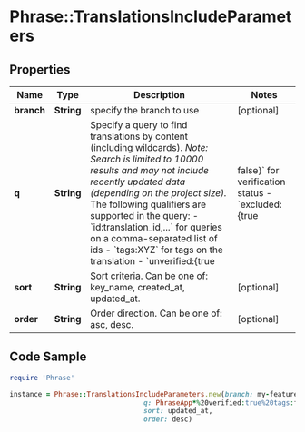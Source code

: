 # Phrase::TranslationsIncludeParameters

## Properties

Name | Type | Description | Notes
------------ | ------------- | ------------- | -------------
**branch** | **String** | specify the branch to use | [optional] 
**q** | **String** | Specify a query to find translations by content (including wildcards).  *Note: Search is limited to 10000 results and may not include recently updated data (depending on the project size).*  The following qualifiers are supported in the query: - &#x60;id:translation_id,...&#x60; for queries on a comma-separated list of ids - &#x60;tags:XYZ&#x60; for tags on the translation - &#x60;unverified:{true|false}&#x60; for verification status - &#x60;excluded:{true|false}&#x60; for exclusion status - &#x60;updated_at:{&gt;&#x3D;|&lt;&#x3D;}2013-02-21T00:00:00Z&#x60; for date range queries  Find more examples [here](/en/api/strings/usage-examples).  | [optional] 
**sort** | **String** | Sort criteria. Can be one of: key_name, created_at, updated_at. | [optional] 
**order** | **String** | Order direction. Can be one of: asc, desc. | [optional] 

## Code Sample

```ruby
require 'Phrase'

instance = Phrase::TranslationsIncludeParameters.new(branch: my-feature-branch,
                                 q: PhraseApp*%20verified:true%20tags:feature,center,
                                 sort: updated_at,
                                 order: desc)
```


